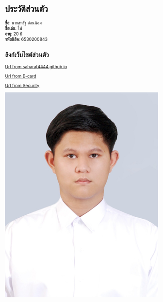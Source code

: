 # ประวัติส่วนตัว

**ชื่อ**: นายสหรัฐ อ่อนน้อม  
**ชื่อเล่น**: โฟ  
**อายุ**: 20 ปี  
**รหัสนิสิต**: 6530200843  

## ลิงก์เว็บไซต์ส่วนตัว
[Url from saharat4444.github.io](https://saharat4444.github.io/)

[Url from E-card](https://saharat4444.github.io/Merry_Christmas)

[Url from Security](https://saharat4444.github.io/Security_control)
  
![student](my_picture/S__29573134.jpg)
